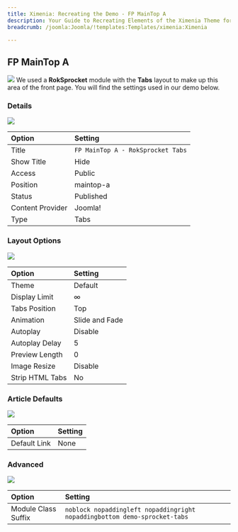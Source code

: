 ```yaml
---
title: Ximenia: Recreating the Demo - FP MainTop A
description: Your Guide to Recreating Elements of the Ximenia Theme for Joomla
breadcrumb: /joomla:Joomla/!templates:Templates/ximenia:Ximenia

---
```


FP MainTop A
-----
![][demo]
We used a **RokSprocket** module with the **Tabs** layout to make up this area of the front page. You will find the settings used in our demo below.

### Details
![][demo2]

| Option           | Setting                           |  
| :--------------- | :-------------------------------- |  
| Title            | `FP MainTop A - RokSprocket Tabs` |  
| Show Title       | Hide                              |  
| Access           | Public                            |  
| Position         | maintop-a                         |  
| Status           | Published                         |  
| Content Provider | Joomla!                           |  
| Type             | Tabs                              |  

### Layout Options
![][demo3]

| Option          | Setting        |  
| :-------------- | :------------- |  
| Theme           | Default        |  
| Display Limit   | ∞              | 
| Tabs Position   | Top            |  
| Animation       | Slide and Fade |  
| Autoplay        | Disable        |  
| Autoplay Delay  | 5              |  
| Preview Length  | 0              |  
| Image Resize    | Disable        |  
| Strip HTML Tabs | No             |

### Article Defaults
![][demo4]

| Option       | Setting |  
| :----------- | :------ |  
| Default Link | None    |  

### Advanced
![][demo5]

| Option              | Setting                                                                   |  
| :------------------ | :------------------------------------------------------------------------ |  
| Module Class Suffix | `noblock nopaddingleft nopaddingright nopaddingbottom demo-sprocket-tabs` |  

[demo]: assets/demo_2.jpeg
[demo2]: assets/maintop_1.jpeg
[demo3]: assets/maintop_2.jpeg
[demo4]: assets/maintop_3.jpeg
[demo5]: assets/maintop_4.jpeg